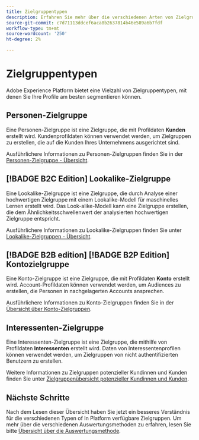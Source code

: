 ```yaml
---
title: Zielgruppentypen
description: Erfahren Sie mehr über die verschiedenen Arten von Zielgruppen, die Sie in Adobe Experience Platform erstellen können.
source-git-commit: c7d71113ddcef6aca8b2637814b46e589a6b7fdf
workflow-type: tm+mt
source-wordcount: '250'
ht-degree: 2%

---
```



# Zielgruppentypen

Adobe Experience Platform bietet eine Vielzahl von Zielgruppentypen, mit denen Sie Ihre Profile am besten segmentieren können.

## Personen-Zielgruppe

Eine Personen-Zielgruppe ist eine Zielgruppe, die mit Profildaten **Kunden** erstellt wird. Kundenprofildaten können verwendet werden, um Zielgruppen zu erstellen, die auf die Kunden Ihres Unternehmens ausgerichtet sind.

Ausführlichere Informationen zu Personen-Zielgruppen finden Sie in der [Personen-Zielgruppe - Übersicht](./people-audiences.md).

## [!BADGE B2C Edition] Lookalike-Zielgruppe

Eine Lookalike-Zielgruppe ist eine Zielgruppe, die durch Analyse einer hochwertigen Zielgruppe mit einem Lookalike-Modell für maschinelles Lernen erstellt wird. Das Look-alike-Modell kann eine Zielgruppe erstellen, die dem Ähnlichkeitsschwellenwert der analysierten hochwertigen Zielgruppe entspricht.

Ausführlichere Informationen zu Lookalike-Zielgruppen finden Sie unter [Lookalike-Zielgruppen - Übersicht](./lookalike-audiences.md).

## [!BADGE B2B edition] [!BADGE B2P Edition] Kontozielgruppe

Eine Konto-Zielgruppe ist eine Zielgruppe, die mit Profildaten **Konto** erstellt wird. Account-Profildaten können verwendet werden, um Audiences zu erstellen, die Personen in nachgelagerten Accounts ansprechen.

Ausführlichere Informationen zu Konto-Zielgruppen finden Sie in der [Übersicht über Konto-Zielgruppen](./account-audiences.md).

## Interessenten-Zielgruppe

Eine Interessenten-Zielgruppe ist eine Zielgruppe, die mithilfe von Profildaten **Interessenten** erstellt wird. Daten von Interessentenprofilen können verwendet werden, um Zielgruppen von nicht authentifizierten Benutzern zu erstellen.

Weitere Informationen zu Zielgruppen potenzieller Kundinnen und Kunden finden Sie unter [Zielgruppenübersicht potenzieller Kundinnen und Kunden](./prospect-audiences.md).

## Nächste Schritte

Nach dem Lesen dieser Übersicht haben Sie jetzt ein besseres Verständnis für die verschiedenen Typen of In Platform verfügbare Zielgruppen. Um mehr über die verschiedenen Auswertungsmethoden zu erfahren, lesen Sie bitte [Übersicht über die Auswertungsmethode](../methods/overview.md).
